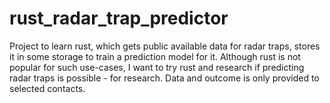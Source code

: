 # rust_radar_trap_predictor
Project to learn rust, which gets public available data for radar traps, stores it in some storage to train a prediction model for it. Although rust is not popular for such use-cases, I want to try rust and research if predicting radar traps is possible - for research. Data and outcome is only provided to selected contacts.
